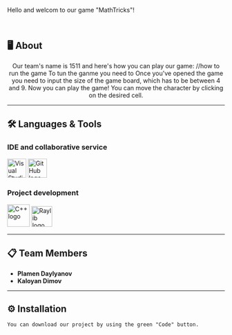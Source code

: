 Hello and welcom to our game "MathTricks"!

<br>

## 🖥️ About
<p align = "center">
Our team's name is 1511 and here's how you can play our game:
//how to run the game
To tun the ganme you need to 
Once you've opened the game you need to input the size of the game board, which has to be between 4 and 9.
Now you can play the game!
You can move the character by clicking on the desired cell.
</p>

<hr> 

## 🛠️ Languages & Tools
### IDE and collaborative service
<p align = "left">
    <a href="https://visualstudio.microsoft.com/vs/"><img src="program\Assets\logos\visual-studio.png" alt="Visual Studio 2022 logo" width=44px /></a>
    <a href="https://github.com/"><img src="program\Assets\logos\github.png" alt="GitHub logo" width=44px /></a>
</p>

### Project development
<p align = "left">
    <a href="https://www.cplusplus.com/"><img src="program\Assets\logos\c-plus-plus-logo.png" alt="C++ logo" width=52px /></a>
    <a href="https://www.raylib.com/"><img src="program\Assets\logos\raylib.png" alt="Raylib logo" width=48px /></a>
</p>

<hr> 

## 📋 Team Members
* **Plamen Daylyanov** 
* **Kaloyan Dimov**

<hr>

## ⚙ Installation
```
You can download our project by using the green "Code" button.